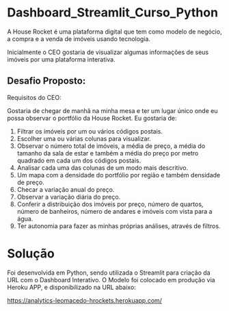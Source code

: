 # Dashboard_Streamlit_Curso_Python

A House Rocket é uma plataforma digital que tem como modelo de negócio, a compra e a venda de imóveis usando tecnologia.

Inicialmente o CEO gostaria de visualizar algumas informações de seus imóveis por uma plataforma interativa.

## Desafio Proposto:

Requisitos do CEO:

 Gostaria de chegar de manhã na
minha mesa e ter um lugar único onde eu
possa observar o portfólio da
House Rocket. Eu gostaria de:

1. Filtrar os imóveis por um ou vários
códigos postais.
2. Escolher uma ou várias colunas
para visualizar.
3. Observar o número total de
imóveis, a média de preço, a média do
tamanho da sala de estar e também a média
do preço por metro quadrado em cada um
dos códigos postais.
4. Analisar cada uma das colunas de
um modo mais descritivo.
5. Um mapa com a densidade do
portfólio por região e também densidade de
preço.
6. Checar a variação anual do preço.
7. Observar a variação diária do
preço.
8. Conferir a distribuição dos imóveis
por preço, número de quartos, número de
banheiros, número de andares e imóveis
com vista para a água.
9. Ter autonomia para fazer as 
minhas próprias análises, através de filtros.

# Solução

Foi desenvolvida em Python, sendo utilizada o Streamlit para criação da URL com o Dashboard Interativo. O Modelo foi colocado em produção via Heroku APP, e disponibilizado na URL abaixo:

https://analytics-leomacedo-hrockets.herokuapp.com/
